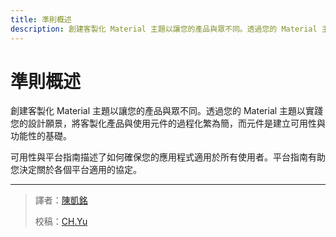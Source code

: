 ```yaml
---
title: 準則概述
description: 創建客製化 Material 主題以讓您的產品與眾不同。透過您的 Material 主題以實踐您的設計願景，將客製化產品與使用元件的過程化繁為簡，而元件是建立可用性與功能性的基礎。可用性與平台指南描述了如何確保您的應用程式適用於所有使用者。平台指南有助您決定關於各個平台適用的協定。
---
```

<!-- markdownlint-disable MD025 -->
<!-- markdownlint-disable MD033 -->

# 準則概述

創建客製化 Material 主題以讓您的產品與眾不同。透過您的 Material 主題以實踐您的設計願景，將客製化產品與使用元件的過程化繁為簡，而元件是建立可用性與功能性的基礎。

可用性與平台指南描述了如何確保您的應用程式適用於所有使用者。平台指南有助您決定關於各個平台適用的協定。

---

> 譯者：[陳凱銘](https://www.facebook.com/100003267382320/)
>
> 校稿：[CH.Yu](https://github.com/yuu-chien)
